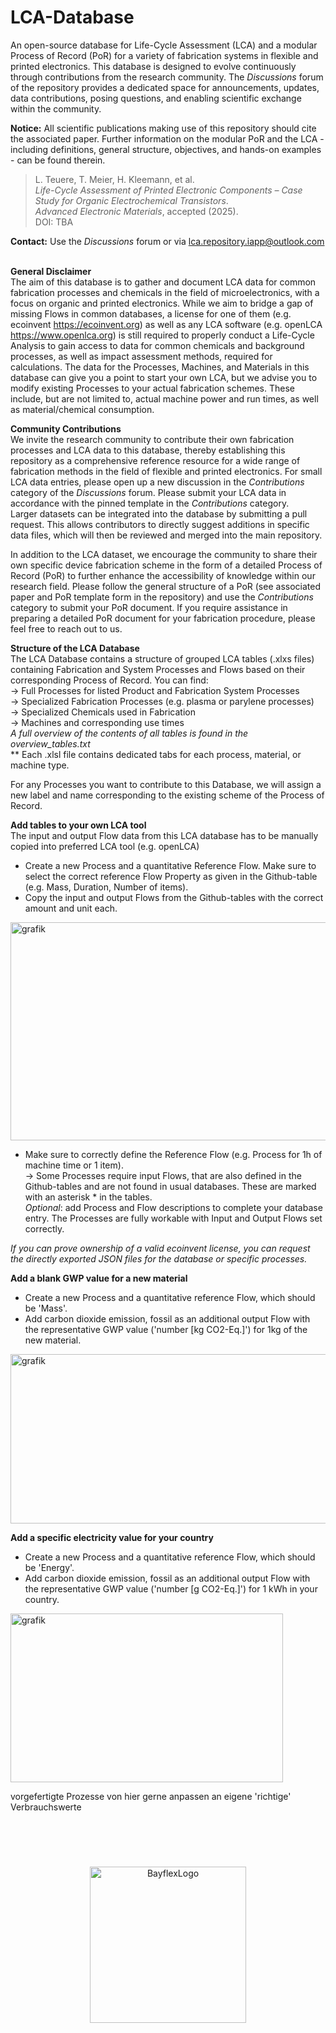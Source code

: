 <h1>LCA-Database</h1>

An open-source database for Life-Cycle Assessment (LCA) and a modular Process of Record (PoR) for a variety of fabrication systems in flexible and printed electronics. This database is designed to evolve continuously through contributions from the research community. The _Discussions_ forum of the repository provides a dedicated space for announcements, updates, data contributions, posing questions, and enabling scientific exchange within the community.

**Notice:** All scientific publications making use of this repository should cite the associated paper.
Further information on the modular PoR and the LCA - including definitions, general structure, objectives, and hands-on examples - can be found therein.
> L. Teuere, T. Meier, H. Kleemann, et al. <br>
> *Life-Cycle Assessment of Printed Electronic Components – Case Study for Organic Electrochemical Transistors*.  
> _Advanced Electronic Materials_, accepted (2025).<br>
> DOI: TBA

**Contact:**  Use the _Discussions_ forum or via lca.repository.iapp@outlook.com
<br>
<br>

**General Disclaimer**<br>
The aim of this database is to gather and document LCA data for common fabrication processes and chemicals in the field of microelectronics, with a focus on organic and printed electronics. While we aim to bridge a gap of missing Flows in common databases, a license for one of them (e.g. ecoinvent https://ecoinvent.org) as well as any LCA software (e.g. openLCA https://www.openlca.org) is still required to properly conduct a Life-Cycle Analysis to gain access to data for common chemicals and background processes, as well as impact assessment methods, required for calculations. The data for the Processes, Machines, and Materials in this database can give you a point to start your own LCA, but we advise you to modify existing Processes to your actual fabrication schemes. These include, but are not limited to, actual machine power and run times, as well as material/chemical consumption.
<br>

**Community Contributions**<br>
We invite the research community to contribute their own fabrication processes and LCA data to this database, thereby establishing this repository as a comprehensive reference resource for a wide range of fabrication methods in the field of flexible and printed electronics.
For small LCA data entries, please open up a new discussion in the _Contributions_ category of the _Discussions_ forum. Please submit your LCA data in accordance with the pinned template in the _Contributions_ category.<br>
Larger datasets can be integrated into the database by submitting a pull request. This allows contributors to directly suggest additions in specific data files, which will then be reviewed and merged into the main repository.<br>

In addition to the LCA dataset, we encourage the community to share their own specific device fabrication scheme in the form of a detailed Process of Record (PoR) to further enhance the accessibility of knowledge within our research field. Please follow the general structure of a PoR (see associated paper and PoR template form in the repository) and use the _Contributions_ category to submit your PoR document. If you require assistance in preparing a detailed PoR document for your fabrication procedure, please feel free to reach out to us.


**Structure of the LCA Database**<br>
The LCA Database contains a structure of grouped LCA tables (.xlxs files) containing Fabrication and System Processes and Flows based on their corresponding Process of Record.
You can find:<br>
 → Full Processes for listed Product and Fabrication System Processes<br>
 → Specialized Fabrication Processes (e.g. plasma or parylene processes)<br>
 → Specialized Chemicals used in Fabrication<br>
 → Machines and corresponding use times<br>
*A full overview of the contents of all tables is found in the overview_tables.txt*<br>
** Each .xlsl file contains dedicated tabs for each process, material, or machine type.

For any Processes you want to contribute to this Database, we will assign a new label and name corresponding to the existing scheme of the Process of Record.


**Add tables to your own LCA tool**<br>
The input and output Flow data from this LCA database has to be manually copied into preferred LCA tool (e.g. openLCA)<br>
-	Create a new Process and a quantitative Reference Flow. Make sure to select the correct reference Flow Property as given in the Github-table (e.g. Mass, Duration, Number of items).<br>
-	Copy the input and output Flows from the Github-tables with the correct amount and unit each.<br>
<img width="577" height="349" alt="grafik" src="https://github.com/user-attachments/assets/0b466db9-5cf7-44b2-aa01-1dedc3613fd3" />


-	Make sure to correctly define the Reference Flow (e.g. Process for 1h of machine time or 1 item).<br>
 → Some Processes require input Flows, that are also defined in the Github-tables and are not found in usual databases. These are marked with an asterisk * in the tables.<br>
*Optional*: add Process and Flow descriptions to complete your database entry. The Processes are fully workable with Input and Output Flows set correctly.<br>

*If you can prove ownership of a valid ecoinvent license, you can request the directly exported JSON files for the database or specific processes.*<br>

**Add a blank GWP value for a new material**<br>
-	Create a new Process and a quantitative reference Flow, which should be 'Mass'.<br>
-	Add carbon dioxide emission, fossil as an additional output Flow with the representative GWP value ('number [kg CO2-Eq.]') for 1kg of the new material.<br>
<img width="574" height="271" alt="grafik" src="https://github.com/user-attachments/assets/8e6639fb-b9b0-4a47-bd78-302dc7dd2f35" />

**Add a specific electricity value for your country**<br>
-	Create a new Process and a quantitative reference Flow, which should be 'Energy'.<br>
-	Add carbon dioxide emission, fossil as an additional output Flow with the representative GWP value ('number [g CO2-Eq.]') for 1 kWh in your country.<br>
<img width="436" height="270" alt="grafik" src="https://github.com/user-attachments/assets/3bcc888c-dab0-4c75-8451-d5f16caf3a8b" />



vorgefertigte Prozesse von hier gerne anpassen an eigene 'richtige' Verbrauchswerte







<br>
<br>
<h1></h1>
<p align="center">
  <img src="https://github.com/user-attachments/assets/35cc3edb-4195-45e8-9562-680798594199" alt="BayflexLogo" width="250"/>
</p>
